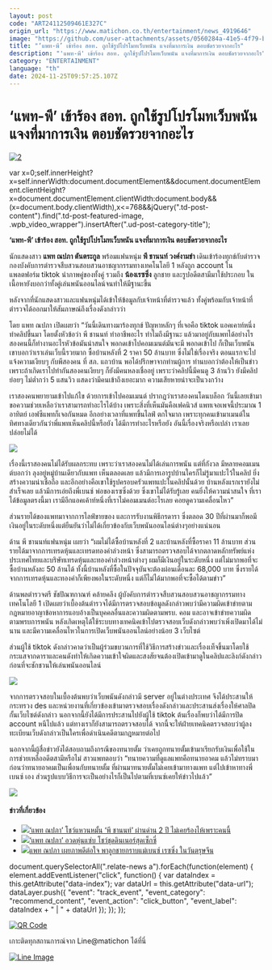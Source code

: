 ```yaml
---
layout: post
code: "ART24112509461E327C"
origin_url: "https://www.matichon.co.th/entertainment/news_4919646"
image: "https://github.com/user-attachments/assets/0560284a-41e5-4f79-bc11-e3b6de592c5a"
title: "‘แพท-พี’ เข้าร้อง สอท. ถูกใช้รูปโปรโมทเว็บพนัน แจงที่มาการเงิน ตอบชัดรวยจากอะไร"
description: "'แพท-พี' เข้าร้อง สอท. ถูกใช้รูปโปรโมทเว็บพนัน แจงที่มาการเงิน ตอบชัดรวยจากอะไร"
category: "ENTERTAINMENT"
language: "th"
date: 2024-11-25T09:57:25.107Z
---
```


# ‘แพท-พี’ เข้าร้อง สอท. ถูกใช้รูปโปรโมทเว็บพนัน แจงที่มาการเงิน ตอบชัดรวยจากอะไร

[![](https://www.matichon.co.th/wp-content/uploads/2024/11/2-210.jpg "2")](https://www.matichon.co.th/wp-content/uploads/2024/11/2-210.jpg)

var x=0;self.innerHeight?x=self.innerWidth:document.documentElement&&document.documentElement.clientHeight?x=document.documentElement.clientWidth:document.body&&(x=document.body.clientWidth),x<=768&&jQuery(".td-post-content").find(".td-post-featured-image, .wpb\_video\_wrapper").insertAfter(".ud-post-category-title");

**‘แพท-พี’ เข้าร้อง สอท. ถูกใช้รูปโปรโมทเว็บพนัน แจงที่มาการเงิน ตอบชัดรวยจากอะไร**

นักแสดงสาว **แพท ณปภา ตันตระกูล** พร้อมแฟนหนุ่ม **พี ชานนท์ วงศ์งามขำ** เดินเข้าร้องทุกข์กับตำรวจกองบังคับการตำรวจสืบสวนสอบสวนอาชญากรรมทางเทคโนโลยี 1 หลังถูก account ใน แพลตฟอร์ม tiktok นำภาพคู่ของทั้งคู่ รวมถึง **น้องเรซซิ่ง** ลูกชาย และรูปอดีตสามีมาใช้ประกอบ ในเนื้อหายังบอกว่าทั้งคู่เล่นพนันออนไลน์จนทำให้มีฐานะขึ้น

หลังจากที่นักแสดงสาวและแฟนหนุ่มได้เข้าให้ข้อมูลกับเจ้าหน้าที่ตำรวจแล้ว ทั้งคู่พร้อมกับเจ้าหน้าที่ตำรวจได้ออกมาให้สัมภาษณ์ถึงเรื่องดังกล่าวว่า

โดย แพท ณปภา เปิดเผยว่า “วันนี้เดินทางมาร้องทุกข์ ปัญหาหลักๆ ที่เจอคือ tiktok แอคเคาท์หนึ่ง ทำคลิปขึ้นมา โดยตั้งหัวข้อว่า พี ชานนท์ ทำอาชีพอะไร ทำไมถึงมีฐานะ แล้วมาอยู่กับแพทได้อย่างไร สองคนนี้ก็ทำงานอะไรหัวข้อมันน่าสนใจ พอกดเข้าไปคอมเมนต์มันจะมี พอกดเข้าไป ก็เป็นเว็บพนัน เขาบอกว่าเราเล่นเว็บนี้รวยมาก ซื้อบ้านหลังที่ 2 ราคา 50 ล้านบาท ซึ่งไม่ใช่เรื่องจริง ตอนแรกจะไปแจ้งความเงียบๆ กับพีสองคน ที่ สภ. แถวบ้าน พอได้ปรึกษาจากท่านผู้การ ท่านบอกว่าต้องให้เป็นข่าว เพราะถ้าเกิดเราไปทำกันสองคนเงียบๆ ก็ยังมีคนหลงเชื่ออยู่ เพราะว่าคลิปนี้มีคนดู 3 ล้านวิว ยังมีคลิปย่อยๆ ไม่ต่ำกว่า 5 แสนวิว แสดงว่ามีคนเข้าถึงเยอะมาก ความเสียหายน่าจะเป็นวงกว้าง

เราสองคนพยายามเข้าไปแก้ไข ด้วยการเข้าไปคอมเมนต์ ปรากฎว่าเราสองคนโดนบล็อก วันนี้เลยเข้ามาขอความช่วยเหลือว่าเราสามารถทำอะไรได้บ้าง เพราะสิ่งที่เห็นมันคือเฟคนิวส์ แพทเจอเพจนี้ประมาณ 1 อาทิตย์ เอฟซีแพทก็เจอกันหมด อีกอย่างเวลาที่แพทขึ้นไลฟ์ ตกใจมาก เพราะทุกคนเข้ามาเมนต์ในทิศทางเดียวกันว่าพี่แพทเห็นคลิปนี้หรือยัง ได้มีการทำอะไรหรือยัง อันนี้เรื่องจริงหรือเปล่า เราเลยปล่อยไม่ได้

![](https://www.matichon.co.th/wp-content/uploads/2024/11/S__58097752_0-1024x683.jpg)

เรื่องนี้เราสองคนไม่ได้รับผลกระทบ เพราะว่าเราสองคนไม่ได้เล่นการพนัน แต่ที่กังวล มีหลายคอมเมนต์บอกว่า ลุงอยู่หมู่บ้านเดียวกับแพท เห็นตลอดเลย แล้วมีการเอารูปบ้านใครก็ไม่รู้มาแปะไว้ในคลิป ยิ่งสร้างความน่าเชื่อถือ และอีกอย่างคือเขาใช้รูปครอบครัวแพทแปะในคลิปนั้นด้วย บ้านหลังแรกเรายังไม่สำเร็จเลย แล้วมีการเอ่ยถึงพี่เบนซ์ พ่อของเรซซิ่งด้วย ซึ่งเขาไม่ได้รับรู้เลย คนยิ่งให้ความน่าสนใจ ที่เราได้ข้อมูลตรงนี้มา เรามีอีกแอคเค้าท์หนึ่งที่เราไม่คอมเมนต์อะไรเลย คอยดูความเคลื่อนไหว”

ส่วนรายได้ของแพทมาจากการไลฟ์ขายของ และการรับงานพิธีกรดารา ซึ่งตลอด 30 ปีที่ผ่านมาก็พอมีเงินอยู่ในระดับหนึ่งแต่ยืนยันว่าไม่ได้เกี่ยวข้องกับเว็บพนันออนไลน์ต่างๆอย่างแน่นอน

ด้าน พี ชานนท์แฟนหนุ่ม เผยว่า “ผมไม่ได้ซื้อบ้านหลังที่ 2 และบ้านหลังที่ซื้อราคา 11 ล้านบาท ส่วนรายได้มาจากการเทรดหุ้นและเทรดทองคำล่วงหน้า ซึ่งสามารถตรวจสอบได้จากตลาดหลักทรัพย์แห่งประเทศไทยและบริษัทเทรดหุ้นและทองคำล่วงหน้าต่างๆ ผมก็มีเงินอยู่ในระดับหนึ่ง แต่ไม่มากพอที่จะซื้อบ้านหลังละ 50 ล้านได้ ทั้งนี้บ้านหลังที่ซื้อในปัจจุบันจะต้องผ่อนเดือนละ 68,000 บาท ซึ่งรายได้จากการเทรดหุ้นและทองคำก็เพียงพอในระดับหนึ่ง แต่ก็ไม่ได้มากพอที่จะซื้อได้ตามข่าว”

ด้านพลตำรวจตรี ชัชปัณฑกาณฑ์ คล้ายคลึง ผู้บังคับการตำรวจสืบสวนสอบสวนอาชญากรรมทางเทคโนโลยี 1 เปิดเผยว่าเบื้องต้นตำรวจได้มีการตรวจสอบข้อมูลดังกล่าวพบว่ามีความผิดเข้าข่ายตามกฎหมายอาญาข้อหาการแอบอ้างเป็นบุคคลอื่นและความผิดตามพรบ. คอม และอาจเข้าข่ายความผิดตามพรบการพนัน หลังเกิดเหตุได้ใช้ระบบทางเทคนิคเข้าไปตรวจสอบเว็บดังกล่าวพบว่าเพิ่งเปิดมาได้ไม่นาน และมีความเคลื่อนไหวในการเปิดเว็บพนันออนไลน์อย่างน้อย 3 เว็บไซต์

ส่วนผู้ใช้ tiktok ดังกล่าวคาดว่าเป็นผู้ร่วมขบวนการที่ใช้วิธีการสร้างข่าวและเรื่องเท็จขึ้นมาโดยใช้กระแสจากดาราและคนดังทำให้เกิดความเข้าใจผิดและสงสัยจนต้องเปิดเข้ามาดูในคลิปและลิงก์ดังกล่าวก่อนที่จะชักชวนให้เล่นพนันออนไลน์

![](https://www.matichon.co.th/wp-content/uploads/2024/11/S__58097755_0-1024x683.jpg)

จากการตรวจสอบในเบื้องต้นพบว่าเว็บพนันดังกล่าวมี server อยู่ในต่างประเทศ จึงได้ประสานให้กระทรวง des และหน่วยงานที่เกี่ยวข้องเข้ามาตรวจสอบเรื่องดังกล่าวและประสานส่งเรื่องให้ศาลปิดกั้นเว็บไซต์ดังกล่าว นอกจากนี้ยังได้มีการประสานไปยังผู้ใช้ tiktok ต้นเรื่องก็พบว่าได้มีการปิด account หนีไปแล้ว แต่ทางเราก็ยังสามารถตรวจสอบได้ จากนี้จะให้ฝ่ายเทคนิคตรวจสอบว่าผู้ลงทะเบียนเว็บดังกล่าวเป็นใครเพื่อดำเนินคดีตามกฎหมายต่อไป

นอกจากนี้ผู้สื่อข่าวยังได้สอบถามถึงกรณีของทนายตั้ม ว่าเคยถูกทนายตั้มเข้ามาเรียกรับเงินเพื่อใช้ในการช่วยเหลืออดีตสามีหรือไม่ สาวแพทตอบว่า “ทนายความที่ดูแลแพทคือทนายอาคม แล้วไม่ทราบมาก่อนว่าทนายอาคมเป็นเพื่อนกับทนายตั้ม ที่ผ่านมาทนายตั้มไม่เคยเข้ามาทางแพท แต่ไปเข้าหาทางพี่ เบนซ์ เอง ส่วนรูปแบบวิธีการจะเป็นอย่างไรก็เป็นไปตามที่เบนซ์เคยให้ข่าวไปแล้ว”

![](https://www.matichon.co.th/wp-content/uploads/2024/11/S__58097757_0-1024x683.jpg)

#### ข่าวที่เกี่ยวข้อง

*   [![](https://www.matichon.co.th/wp-content/uploads/2023/11/C4FF97E9-0E21-4D3B-AA39-82C3E0EF3506.jpeg)‘แพท ณปภา’ โชว์แหวนหมั้น ‘พี ชานนท์’ ผ่านด่าน 2 ปี ไม่เคยร้องไห้เพราะคนนี้](https://www.matichon.co.th/entertainment/news_4308639)
*   [![](https://www.matichon.co.th/wp-content/uploads/2023/06/D9F9415D-078E-4F3B-81AC-85329C843065.jpeg)‘แพท ณปภา’ อวดหุ่นแซ่บ โชว์ชุดดินเนอร์สุดเซ็กซี่](https://www.matichon.co.th/entertainment/news_4012743)
*   [![](https://www.matichon.co.th/wp-content/uploads/2022/02/w734q7w.png)แพท ณปภา เผยภาพดีต่อใจ พาลูกชายกราบแม่เบนซ์ เรซซิ่ง ในวันตรุษจีน](https://www.matichon.co.th/entertainment/news_3163109)

document.querySelectorAll(".relate-news a").forEach(function(element) { element.addEventListener("click", function() { var dataIndex = this.getAttribute("data-index"); var dataUrl = this.getAttribute("data-url"); dataLayer.push({ "event": "track\_event", "event\_category": "recommend\_content", "event\_action": "click\_button", "event\_label": dataIndex + " | " + dataUrl }); }); });

[![QR Code](https://www.matichon.co.th/wp-content/uploads/2023/07/wob1371z.jpg)](https://lin.ee/ht0nDxX)

เกาะติดทุกสถานการณ์จาก Line@matichon ได้ที่นี่

[![Line Image](https://www.matichon.co.th/wp-content/uploads/2023/07/th.png)](https://lin.ee/ht0nDxX)